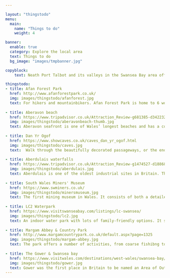```yaml
---

layout: "thingstodo"
menu:
  main:
    name: "Things to do"
    weight: 4

banner:
  enable: true
  category: Explore the local area
  text: Things to do
  bg_image: "images/tmpbanner.jpg"

copyblock:
    text: Neath Port Talbot and its valleys in the Swansea Bay area offer a wealth of walks, waterfalls & hidden wonders. Discover outstanding natural beauty alongside a fascinating industrial and transport heritage, two amazing Country Parks, and rural rambles in delightful settings. You don't need a car! Great days out can be had using local buses direct from Swansea, Neath and Port Talbot.

thingstodo:
- title: Afan Forest Park
  href: http://www.afanforestpark.co.uk/
  img: images/thingstodo/afanforest.jpg
  text: For hikers and mountainbikers. Afan Forest Park is home to 6 world class trails, boasting over 100km of singletrack trails. The Afan Bike Park allows riders to improve their riding skill and have hours of winding, swerving fun with berms and jumps.
  
- title: Aberavon beach
  href: https://www.tripadvisor.co.uk/Attraction_Review-g681385-d3422320-Reviews-Aberavon_Beach-Port_Talbot_Neath_Port_Talbot_South_Wales_Wales.html
  img: images/thingstodo/aberavonbeach-thumb.jpg
  text: Aberavon seafront is one of Wales’ longest beaches and has a contemporary promenade that overlooks Swansea Bay. This place is popular whatever the weather, and boasts an Aquasplash playground, children’s play areas & Apollo Cinema.
  
- title: Dan Yr Ogof
  href: https://www.showcaves.co.uk/caves_dan_yr_ogof.html
  img: images/thingstodo/caves.jpg
  text:  Walk through the beautifully decorated passageways, or the enormous passageways of Cathedral Cave, carved out millions of years ago, ending with a walk behind the 40 feet high waterfalls that cascade around you, an atmospheric end to a truly wonderful cave. 
  
- title: Aberdulais waterfalls
  href: https://www.tripadvisor.co.uk/Attraction_Review-g1474527-d188687-Reviews-Aberdulais_Tin_Works_Waterfall-Aberdulais_Neath_Port_Talbot_South_Wales_Wales.html
  img: images/thingstodo/aberdulais.jpg
  text: Aberdulais is one of the oldest industrial sites in Britain. The waters of the Dulais River just outside Neath have been driving the wheels of industry here for over 400 years, a tradition that continues to this day.
  
- title: South Wales Miners' Museum
  href: https://www.swminers.co.uk/
  img: images/thingstodo/minersmuseum.jpg
  text: The first mining museum in Wales. It consists of both a detailed indoor "underground tour" and outdoor exhibits, which include a Blacksmith's Shop, Lamp Room and Engine House with a working, scale model steam train!
  
- title: LC2 Waterpark
  href: https://www.visitswanseabay.com/listings/lc-swansea/
  img: images/thingstodo/lc2.jpg
  text: An indoor water park with lots of family-friendly options. It sports a 30ft climbing wall, 4 storey aquatic themed Play area, multi-purpose double sports hal, gym, spa and Wales’ first ever indoor surf simulator - the Boardrider.
  
- title: Margam Abbey & Country Park
  href: http://www.margamcountrypark.co.uk/default.aspx?page=1325
  img: images/thingstodo/margam-abbey.jpg
  text: The park offers a number of activities, from coarse fishibng to horseriding. It also contains a 19th Century Tudor Gothic Mansion, surrounded by beautiful gardens, lakes and wildlife such as deer, foxes, badgers, voles and grey squirrels.
  
- title: The Gower & Swansea bay
  href: https://www.visitwales.com/destinations/west-wales/swansea-bay/exploring-gower-peninsula
  img: images/thingstodo/gower.jpg
  text: Gower was the first place in Britain to be named an Area of Outstanding Natural Beauty. With cliffs and woodlands ringed by sparkling beaches, the Gower peninsula is so adored by walkers, birdwatchers, sunbathers and surfers, it’s been scooping awards ever since.
---
```

